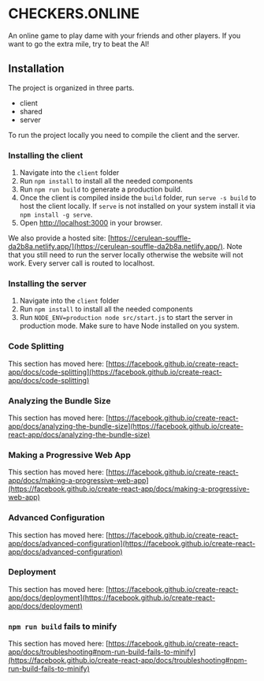 # CHECKERS.ONLINE

An online game to play dame with your friends and other players. If you want to go the extra mile, try to beat the AI!

## Installation

The project is organized in three parts.
- client
- shared
- server

To run the project locally you need to compile the client and the server.

### Installing the client

1. Navigate into the `client` folder
2. Run `npm install` to install all the needed components
3. Run `npm run build` to generate a production build.
4. Once the client is compiled inside the `build` folder, run `serve -s build` to host the client locally. If `serve` is not installed on your system install it via `npm install -g serve`.
5. Open [http://localhost:3000](http://localhost:3000) in your browser.

We also provide a hosted site: [https://cerulean-souffle-da2b8a.netlify.app/](https://cerulean-souffle-da2b8a.netlify.app/).
Note that you still need to run the server locally otherwise the website will not work. Every server call is routed to localhost.

### Installing the server
1. Navigate into the `client` folder
2. Run `npm install` to install all the needed components
3. Run `NODE_ENV=production node src/start.js` to start the server in production mode. Make sure to have Node installed on you system.

### Code Splitting

This section has moved here: [https://facebook.github.io/create-react-app/docs/code-splitting](https://facebook.github.io/create-react-app/docs/code-splitting)

### Analyzing the Bundle Size

This section has moved here: [https://facebook.github.io/create-react-app/docs/analyzing-the-bundle-size](https://facebook.github.io/create-react-app/docs/analyzing-the-bundle-size)

### Making a Progressive Web App

This section has moved here: [https://facebook.github.io/create-react-app/docs/making-a-progressive-web-app](https://facebook.github.io/create-react-app/docs/making-a-progressive-web-app)

### Advanced Configuration

This section has moved here: [https://facebook.github.io/create-react-app/docs/advanced-configuration](https://facebook.github.io/create-react-app/docs/advanced-configuration)

### Deployment

This section has moved here: [https://facebook.github.io/create-react-app/docs/deployment](https://facebook.github.io/create-react-app/docs/deployment)

### `npm run build` fails to minify

This section has moved here: [https://facebook.github.io/create-react-app/docs/troubleshooting#npm-run-build-fails-to-minify](https://facebook.github.io/create-react-app/docs/troubleshooting#npm-run-build-fails-to-minify)

